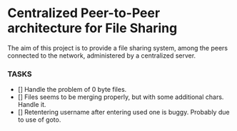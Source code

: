 # Centralized Peer-to-Peer architecture for File Sharing

The aim of this project is to provide a file sharing system, among the peers connected to the network, administered by a centralized server.


### TASKS
- [] Handle the problem of 0 byte files.
- [] Files seems to be merging properly, but with some additional chars. Handle it.
- [] Retentering username after entering used one is buggy. Probably due to use of goto.